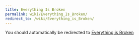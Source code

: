 ```yaml
---
title: Everything Is Broken
permalink: wiki/Everything_Is_Broken/
redirect_to: /wiki/Everything_is_Broken/
---
```


You should automatically be redirected to [Everything is Broken](/wiki/Everything_is_Broken/)
